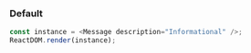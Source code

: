 ### Default

<!--start-code-->

```js
const instance = <Message description="Informational" />;
ReactDOM.render(instance);
```

<!--end-code-->
